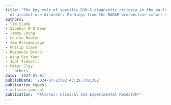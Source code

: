 ```yaml
---
title: 'The key role of specific DSM-5 diagnostic criteria in the early development
  of alcohol use disorder: Findings from the RADAR prospective cohort study'
authors:
- Tim Slade
- Siobhan M O'Dean
- Tammy Chung
- Louise Mewton
- Jim McCambridge
- Philip Clare
- Raimondo Bruno
- Wing See Yuen
- Joel Tibbetts
- Peter Clay
- ' others'
date: '2024-01-01'
publishDate: '2024-07-23T02:43:29.738136Z'
publication_types:
- article-journal
publication: '*Alcohol: Clinical and Experimental Research*'
---
```


